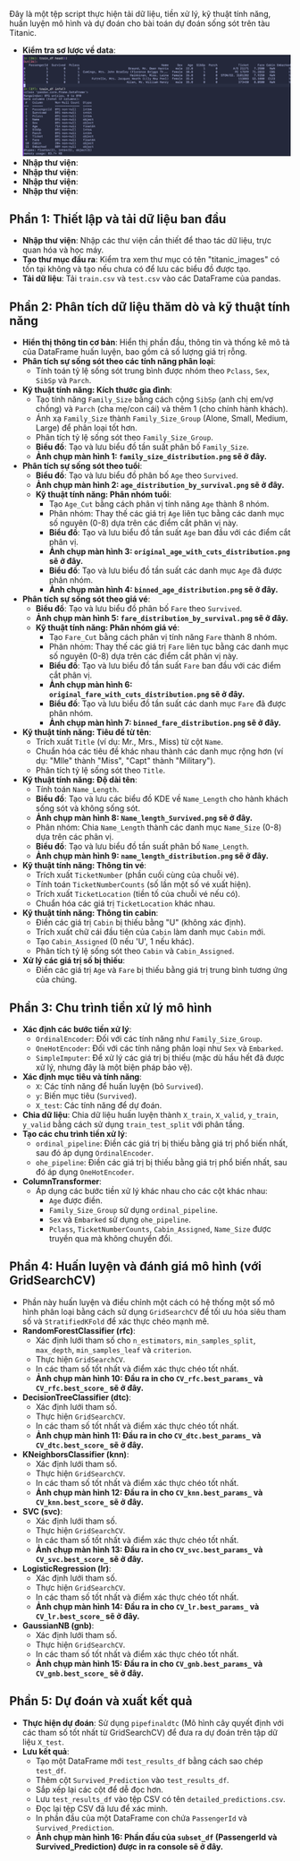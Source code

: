 Đây là một tệp script thực hiện tải dữ liệu, tiền xử lý, kỹ thuật tính năng, huấn luyện mô hình và dự đoán cho bài toán dự đoán sống sót trên tàu Titanic.
* **Kiểm tra sơ lược về data**:
![](/images/2025-06-24-140638_hyprshot.png)
* **Nhập thư viện**:
* **Nhập thư viện**:
* **Nhập thư viện**:
* **Nhập thư viện**:

## Phần 1: Thiết lập và tải dữ liệu ban đầu

* **Nhập thư viện**: Nhập các thư viện cần thiết để thao tác dữ liệu, trực quan hóa và học máy.
* **Tạo thư mục đầu ra**: Kiểm tra xem thư mục có tên "titanic\_images" có tồn tại không và tạo nếu chưa có để lưu các biểu đồ được tạo.
* **Tải dữ liệu**: Tải `train.csv` và `test.csv` vào các DataFrame của pandas.

## Phần 2: Phân tích dữ liệu thăm dò và kỹ thuật tính năng

* **Hiển thị thông tin cơ bản**: Hiển thị phần đầu, thông tin và thống kê mô tả của DataFrame huấn luyện, bao gồm cả số lượng giá trị rỗng.
* **Phân tích sự sống sót theo các tính năng phân loại**:
    * Tính toán tỷ lệ sống sót trung bình được nhóm theo `Pclass`, `Sex`, `SibSp` và `Parch`.
* **Kỹ thuật tính năng: Kích thước gia đình**:
    * Tạo tính năng `Family_Size` bằng cách cộng `SibSp` (anh chị em/vợ chồng) và `Parch` (cha mẹ/con cái) và thêm 1 (cho chính hành khách).
    * Ánh xạ `Family_Size` thành `Family_Size_Group` (Alone, Small, Medium, Large) để phân loại tốt hơn.
    * Phân tích tỷ lệ sống sót theo `Family_Size_Group`.
    * **Biểu đồ**: Tạo và lưu biểu đồ tần suất phân bố `Family_Size`.
    * **Ảnh chụp màn hình 1: `family_size_distribution.png` sẽ ở đây.**
* **Phân tích sự sống sót theo tuổi**:
    * **Biểu đồ**: Tạo và lưu biểu đồ phân bố `Age` theo `Survived`.
    * **Ảnh chụp màn hình 2: `age_distribution_by_survival.png` sẽ ở đây.**
    * **Kỹ thuật tính năng: Phân nhóm tuổi**:
        * Tạo `Age_Cut` bằng cách phân vị tính năng `Age` thành 8 nhóm.
        * Phân nhóm: Thay thế các giá trị `Age` liên tục bằng các danh mục số nguyên (0-8) dựa trên các điểm cắt phân vị này.
        * **Biểu đồ**: Tạo và lưu biểu đồ tần suất `Age` ban đầu với các điểm cắt phân vị.
        * **Ảnh chụp màn hình 3: `original_age_with_cuts_distribution.png` sẽ ở đây.**
        * **Biểu đồ**: Tạo và lưu biểu đồ tần suất các danh mục `Age` đã được phân nhóm.
        * **Ảnh chụp màn hình 4: `binned_age_distribution.png` sẽ ở đây.**
* **Phân tích sự sống sót theo giá vé**:
    * **Biểu đồ**: Tạo và lưu biểu đồ phân bố `Fare` theo `Survived`.
    * **Ảnh chụp màn hình 5: `fare_distribution_by_survival.png` sẽ ở đây.**
    * **Kỹ thuật tính năng: Phân nhóm giá vé**:
        * Tạo `Fare_Cut` bằng cách phân vị tính năng `Fare` thành 8 nhóm.
        * Phân nhóm: Thay thế các giá trị `Fare` liên tục bằng các danh mục số nguyên (0-8) dựa trên các điểm cắt phân vị này.
        * **Biểu đồ**: Tạo và lưu biểu đồ tần suất `Fare` ban đầu với các điểm cắt phân vị.
        * **Ảnh chụp màn hình 6: `original_fare_with_cuts_distribution.png` sẽ ở đây.**
        * **Biểu đồ**: Tạo và lưu biểu đồ tần suất các danh mục `Fare` đã được phân nhóm.
        * **Ảnh chụp màn hình 7: `binned_fare_distribution.png` sẽ ở đây.**
* **Kỹ thuật tính năng: Tiêu đề từ tên**:
    * Trích xuất `Title` (ví dụ: Mr., Mrs., Miss) từ cột `Name`.
    * Chuẩn hóa các tiêu đề khác nhau thành các danh mục rộng hơn (ví dụ: "Mlle" thành "Miss", "Capt" thành "Military").
    * Phân tích tỷ lệ sống sót theo `Title`.
* **Kỹ thuật tính năng: Độ dài tên**:
    * Tính toán `Name_Length`.
    * **Biểu đồ**: Tạo và lưu các biểu đồ KDE về `Name_Length` cho hành khách sống sót và không sống sót.
    * **Ảnh chụp màn hình 8: `Name_length_Survived.png` sẽ ở đây.**
    * Phân nhóm: Chia `Name_Length` thành các danh mục `Name_Size` (0-8) dựa trên các phân vị.
    * **Biểu đồ**: Tạo và lưu biểu đồ tần suất phân bố `Name_Length`.
    * **Ảnh chụp màn hình 9: `name_length_distribution.png` sẽ ở đây.**
* **Kỹ thuật tính năng: Thông tin vé**:
    * Trích xuất `TicketNumber` (phần cuối cùng của chuỗi vé).
    * Tính toán `TicketNumberCounts` (số lần một số vé xuất hiện).
    * Trích xuất `TicketLocation` (tiền tố của chuỗi vé nếu có).
    * Chuẩn hóa các giá trị `TicketLocation` khác nhau.
* **Kỹ thuật tính năng: Thông tin cabin**:
    * Điền các giá trị `Cabin` bị thiếu bằng "U" (không xác định).
    * Trích xuất chữ cái đầu tiên của `Cabin` làm danh mục `Cabin` mới.
    * Tạo `Cabin_Assigned` (0 nếu 'U', 1 nếu khác).
    * Phân tích tỷ lệ sống sót theo `Cabin` và `Cabin_Assigned`.
* **Xử lý các giá trị số bị thiếu**:
    * Điền các giá trị `Age` và `Fare` bị thiếu bằng giá trị trung bình tương ứng của chúng.

## Phần 3: Chu trình tiền xử lý mô hình

* **Xác định các bước tiền xử lý**:
    * `OrdinalEncoder`: Đối với các tính năng như `Family_Size_Group`.
    * `OneHotEncoder`: Đối với các tính năng phân loại như `Sex` và `Embarked`.
    * `SimpleImputer`: Để xử lý các giá trị bị thiếu (mặc dù hầu hết đã được xử lý, nhưng đây là một biện pháp bảo vệ).
* **Xác định mục tiêu và tính năng**:
    * `X`: Các tính năng để huấn luyện (bỏ `Survived`).
    * `y`: Biến mục tiêu (`Survived`).
    * `X_test`: Các tính năng để dự đoán.
* **Chia dữ liệu**: Chia dữ liệu huấn luyện thành `X_train`, `X_valid`, `y_train`, `y_valid` bằng cách sử dụng `train_test_split` với phân tầng.
* **Tạo các chu trình tiền xử lý**:
    * `ordinal_pipeline`: Điền các giá trị bị thiếu bằng giá trị phổ biến nhất, sau đó áp dụng `OrdinalEncoder`.
    * `ohe_pipeline`: Điền các giá trị bị thiếu bằng giá trị phổ biến nhất, sau đó áp dụng `OneHotEncoder`.
* **ColumnTransformer**:
    * Áp dụng các bước tiền xử lý khác nhau cho các cột khác nhau:
        * `Age` được điền.
        * `Family_Size_Group` sử dụng `ordinal_pipeline`.
        * `Sex` và `Embarked` sử dụng `ohe_pipeline`.
        * `Pclass`, `TicketNumberCounts`, `Cabin_Assigned`, `Name_Size` được truyền qua mà không chuyển đổi.

## Phần 4: Huấn luyện và đánh giá mô hình (với GridSearchCV)

* Phần này huấn luyện và điều chỉnh một cách có hệ thống một số mô hình phân loại bằng cách sử dụng `GridSearchCV` để tối ưu hóa siêu tham số và `StratifiedKFold` để xác thực chéo mạnh mẽ.
* **RandomForestClassifier (rfc)**:
    * Xác định lưới tham số cho `n_estimators`, `min_samples_split`, `max_depth`, `min_samples_leaf` và `criterion`.
    * Thực hiện `GridSearchCV`.
    * In các tham số tốt nhất và điểm xác thực chéo tốt nhất.
    * **Ảnh chụp màn hình 10: Đầu ra in cho `CV_rfc.best_params_` và `CV_rfc.best_score_` sẽ ở đây.**
* **DecisionTreeClassifier (dtc)**:
    * Xác định lưới tham số.
    * Thực hiện `GridSearchCV`.
    * In các tham số tốt nhất và điểm xác thực chéo tốt nhất.
    * **Ảnh chụp màn hình 11: Đầu ra in cho `CV_dtc.best_params_` và `CV_dtc.best_score_` sẽ ở đây.**
* **KNeighborsClassifier (knn)**:
    * Xác định lưới tham số.
    * Thực hiện `GridSearchCV`.
    * In các tham số tốt nhất và điểm xác thực chéo tốt nhất.
    * **Ảnh chụp màn hình 12: Đầu ra in cho `CV_knn.best_params_` và `CV_knn.best_score_` sẽ ở đây.**
* **SVC (svc)**:
    * Xác định lưới tham số.
    * Thực hiện `GridSearchCV`.
    * In các tham số tốt nhất và điểm xác thực chéo tốt nhất.
    * **Ảnh chụp màn hình 13: Đầu ra in cho `CV_svc.best_params_` và `CV_svc.best_score_` sẽ ở đây.**
* **LogisticRegression (lr)**:
    * Xác định lưới tham số.
    * Thực hiện `GridSearchCV`.
    * In các tham số tốt nhất và điểm xác thực chéo tốt nhất.
    * **Ảnh chụp màn hình 14: Đầu ra in cho `CV_lr.best_params_` và `CV_lr.best_score_` sẽ ở đây.**
* **GaussianNB (gnb)**:
    * Xác định lưới tham số.
    * Thực hiện `GridSearchCV`.
    * In các tham số tốt nhất và điểm xác thực chéo tốt nhất.
    * **Ảnh chụp màn hình 15: Đầu ra in cho `CV_gnb.best_params_` và `CV_gnb.best_score_` sẽ ở đây.**

## Phần 5: Dự đoán và xuất kết quả

* **Thực hiện dự đoán**: Sử dụng `pipefinaldtc` (Mô hình cây quyết định với các tham số tốt nhất từ GridSearchCV) để đưa ra dự đoán trên tập dữ liệu `X_test`.
* **Lưu kết quả**:
    * Tạo một DataFrame mới `test_results_df` bằng cách sao chép `test_df`.
    * Thêm cột `Survived_Prediction` vào `test_results_df`.
    * Sắp xếp lại các cột để dễ đọc hơn.
    * Lưu `test_results_df` vào tệp CSV có tên `detailed_predictions.csv`.
    * Đọc lại tệp CSV đã lưu để xác minh.
    * In phần đầu của một DataFrame con chứa `PassengerId` và `Survived_Prediction`.
    * **Ảnh chụp màn hình 16: Phần đầu của `subset_df` (PassengerId và Survived_Prediction) được in ra console sẽ ở đây.**
